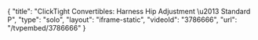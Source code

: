 {
    "title": "ClickTight Convertibles: Harness Hip Adjustment \u2013 Standard P",
    "type": "solo",
    "layout": "iframe-static",
    "videoId": "3786666",
    "url": "\/tvpembed\/3786666"
}